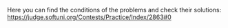 Here you can find the conditions of the problems and check their solutions:
https://judge.softuni.org/Contests/Practice/Index/2863#0